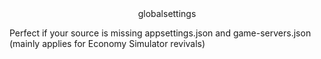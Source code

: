<center>globalsettings</center>


Perfect if your source is missing appsettings.json and game-servers.json (mainly applies for Economy Simulator revivals)
